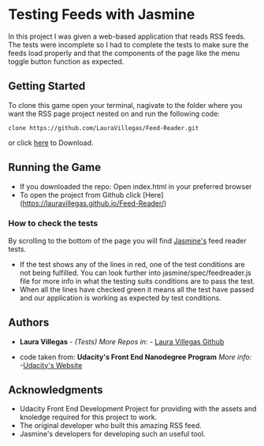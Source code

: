 # Testing Feeds with Jasmine

In this project I was given a web-based application that reads RSS feeds. The tests were incomplete so I had to complete the tests to make sure the feeds load properly and that the components of the page like the menu toggle button function as expected.

## Getting Started

To clone this game open your terminal, nagivate to the folder where you want the RSS page project nested on and run the following code:

```
clone https://github.com/LauraVillegas/Feed-Reader.git
```

or click [here](https://github.com/LauraVillegas/Feed-Reader/archive/master.zip) to Download.


## Running the Game

* If you downloaded the repo: Open index.html in your preferred browser
* To open the project from Github click [Here] (https://lauravillegas.github.io/Feed-Reader/)


### How to check the tests

By scrolling to the bottom of the page you will find [Jasmine's](https://jasmine.github.io/) feed reader tests. 

* If the test shows any of the lines in red, one of the test conditions are not being fulfilled. You can look further into jasmine/spec/feedreader.js file for more info in what the testing suits conditions are to pass the test. 
* When all the lines have checked green it means all the test have passed and our application is working as expected by test conditions.

## Authors

* **Laura Villegas** - *(Tests) More Repos in:* - [Laura Villegas Github](https://github.com/LauraVillegas)

* code taken from: **Udacity's Front End Nanodegree Program** *More info:* -[Udacity's Website](https://www.udacity.com/)



## Acknowledgments

* Udacity Front End Development Project for providing with the assets and knoledge required for this project to work.
* The original developer who built this amazing RSS feed.
* Jasmine's developers for developing such an useful tool.




